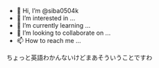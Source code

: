 - 👋 Hi, I’m @siba0504k
- 👀 I’m interested in ...
- 🌱 I’m currently learning ...
- 💞️ I’m looking to collaborate on ...
- 📫 How to reach me ...

ちょっと英語わかんないけどまあそういうことですわ
<!---
siba0504k/siba0504k is a ✨ special ✨ repository because its `README.md` (this file) appears on your GitHub profile.
You can click the Preview link to take a look at your changes.
--->
